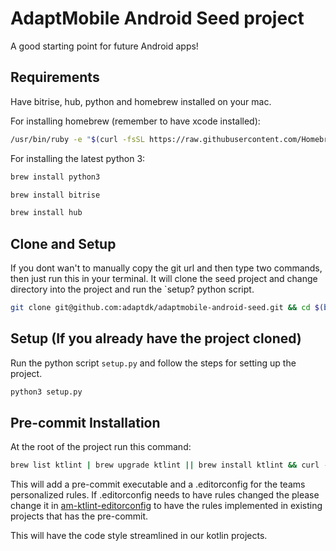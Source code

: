 # AdaptMobile Android Seed project

A good starting point for future Android apps!

## Requirements

Have bitrise, hub, python and homebrew installed on your mac.

For installing homebrew (remember to have xcode installed):

```bash
/usr/bin/ruby -e "$(curl -fsSL https://raw.githubusercontent.com/Homebrew/install/master/install)"
```

For installing the latest python 3:

```bash
brew install python3
```

```bash
brew install bitrise
```

```bash
brew install hub
```

## Clone and Setup

If you dont wan't to manually copy the git url and then type two commands, then just run this in your terminal.
It will clone the seed project and change directory into the project and run the `setup? python script.

```bash
git clone git@github.com:adaptdk/adaptmobile-android-seed.git && cd $(basename $_ .git) && python3 setup.py
```

## Setup (If you already have the project cloned)

Run the python script `setup.py` and follow the steps for setting up the project.

```bash
python3 setup.py
```

## Pre-commit Installation

At the root of the project run this command:

```bash
brew list ktlint | brew upgrade ktlint || brew install ktlint && curl -s -L "https://raw.githubusercontent.com/adaptdk/am-ktlint-pre-commit/master/pre-commit" > ../.git/hooks/pre-commit && chmod 755 ../.git/hooks/pre-commit && curl -s -L "https://raw.githubusercontent.com/adaptdk/am-ktlint-editorconfig/master/.editorconfig" > .editorconfig
```

This will add a pre-commit executable and a .editorconfig for the teams personalized rules. 
If .editorconfig needs to have rules changed the please change it in [am-ktlint-editorconfig](https://github.com/adaptdk/am-ktlint-editorconfig/blob/master/.editorconfig) to have the rules implemented in existing projects that has the pre-commit.

This will have the code style streamlined in our kotlin projects.
